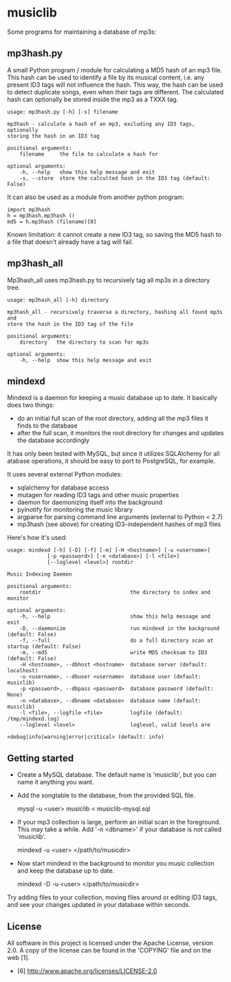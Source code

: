 musiclib
========

Some programs for maintaining a database of mp3s:

mp3hash.py
----------

A small Python program / module for calculating a MD5 hash of an mp3 file.
This hash can be used to identify a file by its musical content, i.e. any
present ID3 tags will not influence the hash. This way, the hash can be
used to detect duplicate songs, even when their tags are different.
The calculated hash can optionally be stored inside the mp3 as a TXXX tag.

	usage: mp3hash.py [-h] [-s] filename

	mp3hash - calculate a hash of an mp3, excluding any ID3 tags, optionally
	storing the hash in an ID3 tag

	positional arguments:
		filename     the file to calculate a hash for

	optional arguments:
		-h, --help   show this help message and exit
		-s, --store  store the calculted hash in the ID3 tag (default: False)

It can also be used as a module from another python program:

	import mp3hash
	h = mp3hash.mp3hash ()
	md5 = h.mp3hash (filename)[0]

Known limitation: it cannot create a new ID3 tag, so saving the MD5 hash
to a file that doesn't already have a tag will fail.

mp3hash_all
-----------

Mp3hash_all uses mp3hash.py to recursively tag all mp3s in a directory tree.

	usage: mp3hash_all [-h] directory

	mp3hash_all - recursively traverse a directory, hashing all found mp3s and
	store the hash in the ID3 tag of the file

	positional arguments:
		directory   the directory to scan for mp3s

	optional arguments:
		-h, --help  show this help message and exit

mindexd
-------

Mindexd is a daemon for keeping a music database up to date. It basically
does two things:

- do an initial full scan of the root directory, adding all the mp3 files it
  finds to the database
- after the full scan, it monitors the root directory for changes and updates
  the database accordingly

It has only been tested with MySQL, but since it utilizes SQLAlchemy for all
atabase operations, it should be easy to port to PostgreSQL, for example.

It uses several external Python modules:
- sqlalchemy for database access
- mutagen    for reading ID3 tags and other music properties
- daemon     for daemonizing itself into the background
- pyinotify  for monitoring the music library
- argparse   for parsing command line arguments (external to Python < 2.7)
- mp3hash    (see above) for creating ID3-independent hashes of mp3 files

Here's how it's used:

	usage: mindexd [-h] [-D] [-f] [-m] [-H <hostname>] [-u <username>]
				 [-p <password>] [-n <database>] [-l <file>]
				 [--loglevel <level>] rootdir

	Music Indexing Daemon

	positional arguments:
		rootdir                             the directory to index and monitor

	optional arguments:
		-h, --help                          show this help message and exit
		-D, --daemonize                     run mindexd in the background (default: False)
		-f, --full                          do a full directory scan at startup (default: False)
		-m, --md5                           write MD5 checksum to ID3 (default: False)
		-H <hostname>, --dbhost <hostname>  database server (default: localhost)
		-u <username>, --dbuser <username>  database user (default: musiclib)
		-p <password>, --dbpass <password>  database password (default: None)
		-n <database>, --dbname <database>  database name (default: musiclib)
		-l <file>, --logfile <file>         logfile (default: /tmp/mindexd.log)
		--loglevel <level>                  loglevel, valid levels are
											<debug|info|warning|error|critical> (default: info)

Getting started
---------------

* Create a MySQL database. The default name is 'musiclib', but you can name it
  anything you want.
* Add the songtable to the database, from the provided SQL file.

	mysql -u &lt;user&gt; musiclib &lt; musiclib-mysql.sql

* If your mp3 collection is large, perform an initial scan in the foreground.
  This may take a while. Add '-n &lt;dbname&gt;' if your database is not called
  'musiclib'.

	mindexd -u &lt;user&gt; &lt;/path/to/musicdir&gt;

* Now start mindexd in the background to monitor you music collection and keep
  the database up to date.

	mindexd -D -u &lt;user&gt; &lt;/path/to/musicdir&gt;

Try adding files to your collection, moving files around or editing ID3 tags,
and see your changes updated in your database within seconds.


License
-------

All software in this project is licensed under the Apache License, version 2.0.
A copy of the license can be found in the 'COPYING' file and on the web [1].

* [6] <http://www.apache.org/licenses/LICENSE-2.0>

